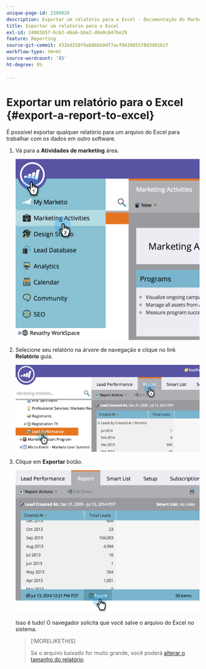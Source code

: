 ```yaml
---
unique-page-id: 2360020
description: Exportar um relatório para o Excel - Documentação do Marketo - Documentação do produto
title: Exportar um relatório para o Excel
exl-id: 249b5b57-6c62-46a6-bbe2-d8e0c647be29
feature: Reporting
source-git-commit: 431bd258f9a68bbb9df7acf043085578d3d91b1f
workflow-type: tm+mt
source-wordcount: '85'
ht-degree: 0%

---
```


# Exportar um relatório para o Excel {#export-a-report-to-excel}

É possível exportar qualquer relatório para um arquivo do Excel para trabalhar com os dados em outro software.

1. Vá para a **Atividades de marketing** área.

   ![](assets/image2014-9-16-13-3a11-3a14.png)

1. Selecione seu relatório na árvore de navegação e clique no link **Relatório** guia.

   ![](assets/image2014-9-16-13-3a11-3a18.png)

1. Clique em **Exportar** botão.

   ![](assets/image2014-9-16-13-3a11-3a21.png)

   Isso é tudo! O navegador solicita que você salve o arquivo do Excel no sistema.

   >[!MORELIKETHIS]
   >
   >Se o arquivo baixado for muito grande, você poderá [alterar o tamanho do relatório](/help/marketo/product-docs/reporting/basic-reporting/editing-reports/configure-report-size.md).
